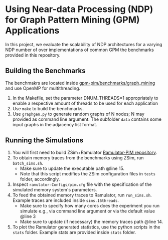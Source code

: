 # Using Near-data Processing (NDP) for Graph Pattern Mining (GPM) Applications

In this project, we evaluate the scalability of NDP architectures for a varying NDP number of over implementations of common GPM the benchmarks provided in this repository.

## Building the Benchmarks
The benchmakrs are located inside [gpm-pim/benchmarks/graph_mining](https://github.com/azulqarni/gpm-pim/benchmarks/graph_mining) and use OpenMP for multithreading.
1) In the Makefile, set the parameter DNUM_THREADS=1 appropriately to enable a respective amount of threads to be used for each application
2) Use `make` to build the benchmarks.
3) Use `graphgen.py` to generate random graphs of N nodes; N may provided as command line argument. The subfolder `data` contains some input graphs in the adjacency list format.

## Running the Simulations

1) You will first need to build ZSim+Ramulator [Ramulator-PIM repository](https://github.com/CMU-SAFARI/ramulator-pim).
3) To obtain memory traces from the benchmarks using ZSim, run `batch_sims.sh`.
   - Make sure to update the executable path @line 15.
   - Note that this script modifies the ZSim configuration files in `tests` folder, accordingly.
4) Inspect `ramulator-Configs/pim.cfg` file with the specification of the simulated memory system's parameters.
5) To feed the obtained memory traces to Ramulator, run `run_sims.sh`. Example traces are included inside `sims.16threads`.
   - Make sure to specify how many cores does the experiment you run simulate e.g., via command line argument or via the default value @line 3
   - Make sure to update (if necessary) the memory traces path @line 14.
6) To plot the Ramulator generated statistics, use the python scripts in the `stats` folder. Example stats are provided inside `stats` folder.
